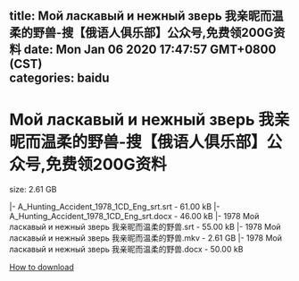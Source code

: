 
title: Мой ласкавый и нежный зверь 我亲昵而温柔的野兽-搜【俄语人俱乐部】公众号,免费领200G资料
date: Mon Jan 06 2020 17:47:57 GMT+0800 (CST)    
categories: baidu
---

# Мой ласкавый и нежный зверь 我亲昵而温柔的野兽-搜【俄语人俱乐部】公众号,免费领200G资料
size: 2.61 GB
 
 
|- A_Hunting_Accident_1978_1CD_Eng_srt.srt - 61.00 kB
|- A_Hunting_Accident_1978_1CD_Eng_srt.docx - 46.00 kB
|- 1978 Мой ласкавый и нежный зверь 我亲昵而温柔的野兽.srt - 55.00 kB
|- 1978 Мой ласкавый и нежный зверь 我亲昵而温柔的野兽.mkv - 2.61 GB
|- 1978 Мой ласкавый и нежный зверь 我亲昵而温柔的野兽.docx - 50.00 kB

[How to download](https://bpcam.bemobtrk.com/go/2ceec3aa-1ca2-46d6-b9ff-aaa5c184517c?jno=2345)